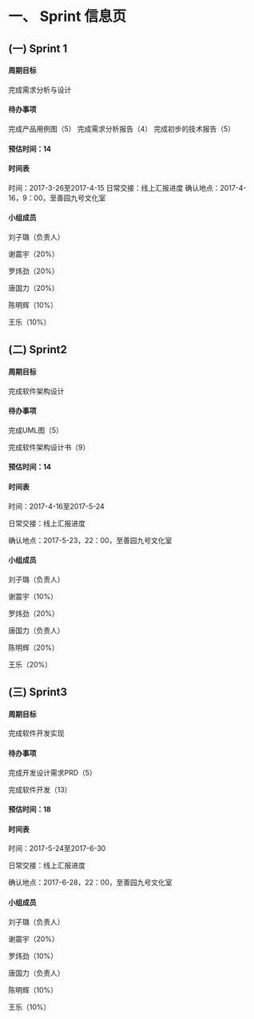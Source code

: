 # 一、     Sprint 信息页

## (一)    Sprint 1

####   周期目标

  完成需求分析与设计

####   待办事项

  完成产品用例图（5）
  完成需求分析报告（4）
  完成初步的技术报告（5）

####   预估时间：14

####   时间表

  时间：2017-3-26至2017-4-15
  日常交接：线上汇报进度
  确认地点：2017-4-16，9：00，至善园九号文化室

####   小组成员

  刘子璐（负责人）
  
  谢震宇（20%）
  
  罗炜劲（20%）
  
  唐国力（20%）
  
  陈明辉（10%）
  
  王乐（10%）

 

## (二)    Sprint2

#### 周期目标

完成软件架构设计

#### 待办事项

完成UML图（5）

完成软件架构设计书（9） 

#### 预估时间：14 

#### 时间表

时间：2017-4-16至2017-5-24

日常交接：线上汇报进度

确认地点：2017-5-23，22：00，至善园九号文化室

#### 小组成员

刘子璐（负责人）

谢震宇（10%）

罗炜劲（20%）

唐国力（负责人）

陈明辉（20%）

王乐（20%） 

## (三)        Sprint3

#### 周期目标

完成软件开发实现

#### 待办事项

完成开发设计需求PRD（5）

完成软件开发（13）

#### 预估时间：18

#### 时间表

时间：2017-5-24至2017-6-30

日常交接：线上汇报进度

确认地点：2017-6-28，22：00，至善园九号文化室

#### 小组成员

刘子璐（负责人）

谢震宇（20%）

罗炜劲（10%）

唐国力（负责人）

陈明辉（10%）

王乐（10%）

